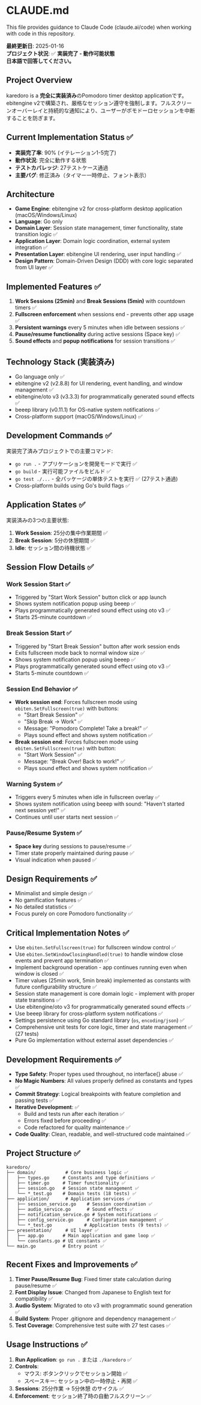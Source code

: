 # CLAUDE.md

This file provides guidance to Claude Code (claude.ai/code) when working with code in this repository.

**最終更新日**: 2025-01-16  
**プロジェクト状況**: ✅ **実装完了 - 動作可能状態**  
**日本語で回答してください。**

## Project Overview

karedoro is a **完全に実装済み**のPomodoro timer desktop applicationです。ebitengine v2で構築され、厳格なセッション遵守を強制します。フルスクリーンオーバーレイと持続的な通知により、ユーザーがポモドーロセッションを中断することを防ぎます。

## Current Implementation Status ✅

- **実装完了率**: 90% (イテレーション1-5完了)
- **動作状況**: 完全に動作する状態
- **テストカバレッジ**: 27テストケース通過
- **主要バグ**: 修正済み（タイマー一時停止、フォント表示）

## Architecture

- **Game Engine**: ebitengine v2 for cross-platform desktop application (macOS/Windows/Linux)
- **Language**: Go only
- **Domain Layer**: Session state management, timer functionality, state transition logic ✅
- **Application Layer**: Domain logic coordination, external system integration ✅
- **Presentation Layer**: ebitengine UI rendering, user input handling ✅
- **Design Pattern**: Domain-Driven Design (DDD) with core logic separated from UI layer ✅

## Implemented Features ✅

1. **Work Sessions (25min)** and **Break Sessions (5min)** with countdown timers ✅
2. **Fullscreen enforcement** when sessions end - prevents other app usage ✅
3. **Persistent warnings** every 5 minutes when idle between sessions ✅
4. **Pause/resume functionality** during active sessions (Space key) ✅
5. **Sound effects** and **popup notifications** for session transitions ✅

## Technology Stack (実装済み)

- Go language only ✅
- ebitengine v2 (v2.8.8) for UI rendering, event handling, and window management ✅
- ebitengine/oto v3 (v3.3.3) for programmatically generated sound effects ✅
- beeep library (v0.11.1) for OS-native system notifications ✅
- Cross-platform support (macOS/Windows/Linux) ✅

## Development Commands ✅

実装完了済みプロジェクトでの主要コマンド:
- `go run .` - アプリケーションを開発モードで実行 ✅
- `go build` - 実行可能ファイルをビルド ✅
- `go test ./...` - 全パッケージの単体テストを実行 ✅ (27テスト通過)
- Cross-platform builds using Go's build flags ✅

## Application States ✅

実装済みの3つの主要状態:
1. **Work Session**: 25分の集中作業期間 ✅
2. **Break Session**: 5分の休憩期間 ✅  
3. **Idle**: セッション間の待機状態 ✅

## Session Flow Details ✅

### Work Session Start ✅
- Triggered by "Start Work Session" button click or app launch
- Shows system notification popup using beeep ✅
- Plays programmatically generated sound effect using oto v3 ✅
- Starts 25-minute countdown ✅

### Break Session Start ✅
- Triggered by "Start Break Session" button after work session ends
- Exits fullscreen mode back to normal window size ✅
- Shows system notification popup using beeep ✅
- Plays programmatically generated sound effect using oto v3 ✅
- Starts 5-minute countdown ✅

### Session End Behavior ✅
- **Work session end**: Forces fullscreen mode using `ebiten.SetFullscreen(true)` with buttons:
  - "Start Break Session" ✅
  - "Skip Break -> Work" ✅
  - Message: "Pomodoro Complete! Take a break!" ✅
  - Plays sound effect and shows system notification ✅
- **Break session end**: Forces fullscreen mode using `ebiten.SetFullscreen(true)` with button:
  - "Start Work Session" ✅
  - Message: "Break Over! Back to work!" ✅
  - Plays sound effect and shows system notification ✅

### Warning System ✅
- Triggers every 5 minutes when idle in fullscreen overlay ✅
- Shows system notification using beeep with sound: "Haven't started next session yet!" ✅
- Continues until user starts next session ✅

### Pause/Resume System ✅
- **Space key** during sessions to pause/resume ✅
- Timer state properly maintained during pause ✅
- Visual indication when paused ✅

## Design Requirements ✅

- Minimalist and simple design ✅
- No gamification features ✅
- No detailed statistics ✅
- Focus purely on core Pomodoro functionality ✅

## Critical Implementation Notes ✅

- Use `ebiten.SetFullscreen(true)` for fullscreen window control ✅
- Use `ebiten.SetWindowClosingHandled(true)` to handle window close events and prevent app termination ✅
- Implement background operation - app continues running even when window is closed ✅
- Timer values (25min work, 5min break) implemented as constants with future configurability structure ✅
- Session state management is core domain logic - implement with proper state transitions ✅
- Use ebitengine/oto v3 for programmatically generated sound effects ✅
- Use beeep library for cross-platform system notifications ✅
- Settings persistence using Go standard library (`os`, `encoding/json`) ✅
- Comprehensive unit tests for core logic, timer and state management ✅ (27 tests)
- Pure Go implementation without external asset dependencies ✅

## Development Requirements ✅

- **Type Safety**: Proper types used throughout, no interface{} abuse ✅
- **No Magic Numbers**: All values properly defined as constants and types ✅
- **Commit Strategy**: Logical breakpoints with feature completion and passing tests ✅
- **Iterative Development**: ✅
  - Build and tests run after each iteration ✅
  - Errors fixed before proceeding ✅
  - Code refactored for quality maintenance ✅
- **Code Quality**: Clean, readable, and well-structured code maintained ✅

## Project Structure ✅

```
karedoro/
├── domain/           # Core business logic ✅
│   ├── types.go     # Constants and type definitions ✅
│   ├── timer.go     # Timer functionality ✅
│   ├── session.go   # Session state management ✅
│   └── *_test.go    # Domain tests (18 tests) ✅
├── application/      # Application services ✅
│   ├── session_service.go    # Session coordination ✅
│   ├── audio_service.go      # Sound effects ✅
│   ├── notification_service.go # System notifications ✅
│   ├── config_service.go     # Configuration management ✅
│   └── *_test.go            # Application tests (9 tests) ✅
├── presentation/     # UI layer ✅
│   ├── app.go       # Main application and game loop ✅
│   └── constants.go # UI constants ✅
└── main.go          # Entry point ✅
```

## Recent Fixes and Improvements ✅

1. **Timer Pause/Resume Bug**: Fixed timer state calculation during pause/resume ✅
2. **Font Display Issue**: Changed from Japanese to English text for compatibility ✅
3. **Audio System**: Migrated to oto v3 with programmatic sound generation ✅
4. **Build System**: Proper .gitignore and dependency management ✅
5. **Test Coverage**: Comprehensive test suite with 27 test cases ✅

## Usage Instructions ✅

1. **Run Application**: `go run .` または `./karedoro` ✅
2. **Controls**: 
   - マウス: ボタンクリックでセッション開始 ✅
   - スペースキー: セッション中の一時停止・再開 ✅
3. **Sessions**: 25分作業 → 5分休憩 のサイクル ✅
4. **Enforcement**: セッション終了時の自動フルスクリーン ✅